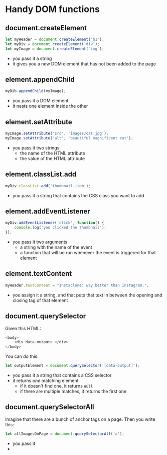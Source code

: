 # Handy DOM functions

## document.createElement

```js
let myHeader = document.createElement('h1');
let myDiv = document.createElement(`div`);
let myImage = document.createElement(`img`);
```

- you pass it a string
- it gives you a new DOM element that has not been added to the page

## element.appendChild

```js
myDib.appendChild(myImage);
```

- you pass it a DOM element
- it nests one element inside the other

## element.setAttribute

```js
myImage.setAttribute('src', 'images/cat.jpg');
myImage.setAttribute('alt', 'beautiful magnificent cat');
```

- you pass it two strings:
    - the name of the HTML attribute
    - the value of the HTML attribute

## element.classList.add

```js
myDiv.classList.add('thumbnail-item');
```

- you pass it a string that contains the CSS class you want to add

## element.addEventListener

```js
myDiv.addEventListener('click', function() {
    console.log('you clicked the thumbnail');
});
```

- you pass it two arguments
    - a string with the name of the event
    - a function that will be run whenever the event is triggered for that element

## element.textContent

```js
myHeader.textContent = "Instaclone: way better than Instagram.";
```

- you assign it a string, and that puts that text in between the opening and closing tag of that element

## document.querySelector

Given this HTML:

```js
<body>
    <div data-output> </div>
</body>
```

You can do this:

```js
let outputElement = document.querySelector('[data-output]');
```

- you pass it a string that contains a CSS selector
- it returns _one_ matching element
    - if it doesn't find one, it returns `null`
    - if there are multiple matches, it returns the first one

## document.querySelectorAll

Imagine that there are a bunch of anchor tags on a page. 
Then you write this: 

```js
let allImagesOnPage = document.querySelectorAll('a');
```

- you pass it 
-